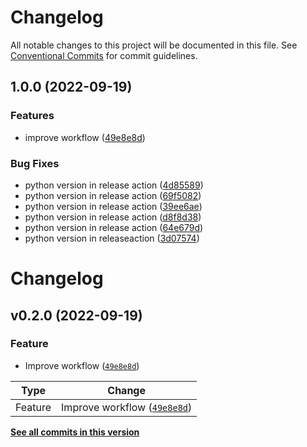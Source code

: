 # Changelog

All notable changes to this project will be documented in this file. See
[Conventional Commits](https://conventionalcommits.org) for commit guidelines.

## 1.0.0 (2022-09-19)


### Features

* improve workflow ([49e8e8d](https://github.com/miigotu/scmaintools/commit/49e8e8d003be2f7985ef458f770ab17f95e46725))


### Bug Fixes

* python version in release action ([4d85589](https://github.com/miigotu/scmaintools/commit/4d85589b506ec5c5d5f5f7a9813204c884251e74))
* python version in release action ([69f5082](https://github.com/miigotu/scmaintools/commit/69f5082add7e4388e748f19c50e9e3b6e1db0901))
* python version in release action ([39ee6ae](https://github.com/miigotu/scmaintools/commit/39ee6ae9957aa9712d8c60cee7a793c02e0d0eea))
* python version in release action ([d8f8d38](https://github.com/miigotu/scmaintools/commit/d8f8d3819d5b0a8089069be2cb46887334d40821))
* python version in release action ([64e679d](https://github.com/miigotu/scmaintools/commit/64e679deeb448d699fb51afcc1f02d33da2ed935))
* python version in releaseaction ([3d07574](https://github.com/miigotu/scmaintools/commit/3d075749cce85a99fd9271ade1fdc0cee7b03241))

# Changelog

<!--next-version-placeholder-->

## v0.2.0 (2022-09-19)
### Feature
* Improve workflow ([`49e8e8d`](https://github.com/miigotu/scmaintools/commit/49e8e8d003be2f7985ef458f770ab17f95e46725))

| Type | Change |
| --- | --- |
| Feature | Improve workflow ([`49e8e8d`](https://github.com/miigotu/scmaintools/commit/49e8e8d003be2f7985ef458f770ab17f95e46725)) |

**[See all commits in this version](https://github.com/miigotu/scmaintools/compare/0.1.0...0.2.0)**
